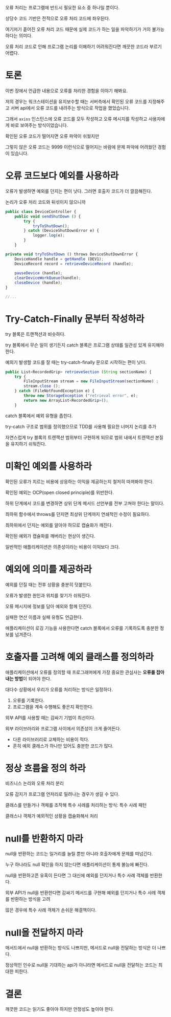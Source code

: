 오류 처리는 프로그램에 반드시 필요한 요소 중 하나일 뿐이다.

상당수 코드 기반은 전적으로 오류 처리 코드에 좌우된다.

여기저기 흩어진 오류 처리 코드 때문에 실제 코드가 하는 일을 파악하기가 거의 불가능하다는 의미다.

오류 처리 코드로 인해 프로그램 논리를 이해하기 어려워진다면 깨끗한 코드라 부르기 어렵다.

# 토론

이번 장에서 언급한 내용으로 오류를 처리한 경험을 이야기 해봐요. 

저의 경우는 워크스테이션을 유지보수할 때는 서버측에서 확인된 오류 코드를 지정해주고 서버 api에서 오류 코드를 내려주는 방식으로 작업을 했었습니다. 

그래서 `axios` 인스턴스에 오류 코드를 모두 작성하고 오류 메시지를 작성하고 사용자에게 바로 보여주는 방식이었습니다. 

확인된 오류 코드가 떨어지면 오류 파악이 쉬웠지만

그렇지 않은 오류 코드는 9999 이런식으로 떨어지는 바람에 문제 파악에 어려웠던 경험이 있습니다. 

# 오류 코드보다 예외를 사용하라

오류가 발생하면 예외를 던지는 편이 낫다. 그러면 호출자 코드가 더 깔끔해진다.

논리가 오류 처리 코드와 뒤섞이지 않으니까

```jsx
public class DeviceController {
	public void sendShutDown () {
		try {
			tryToShutDown();
		} catch (DeviceShutDownError e) {
			logger.log(e);
		}
	}

private void tryToShutDown () throws DeviceShutDownError {
	DeviceHandle handle = getHandle (DEV1);
	DeviceRecord record = retrieveDeviceRecord (handle);
	
	pauseDevice (handle);
	clearDeviceWorkQueue(handle);
	closeDevice (handle);
}

//...
```

# Try-Catch-Finally 문부터 작성하라

try 블록은 트랜잭션과 비슷하다.

try 블록에서 무슨 일이 생기든지 catch 블록은 프로그램 상태를 일관성 있게 유지해야 한다.

예외기 발생할 코드를 잘 때는 try-catch-finally 문으로 시작하는 편이 낫다. 

```jsx
public List<RecordedGrip> retrieveSection (String sectionName) {
	try {
		FileInputStream stream = new FileInputStream(sectionName) ;
		stream.close ();
	} catch (FileNotFoundException e) {
		throw new StorageException ("retrieval error", e);
		return new ArrayList<RecordedGrip>();
	}
```

catch 블록에서 예외 유형을 좁힌다.

try-catch 구조로 범위를 정의했으므로 TDD를 사용해 필요한 너머지 논리를 추가

자연스럽게 try 블록의 트랜잭션 범위부터 구현하게 되므로 범위 내에서 트랜잭션 본질을 유지하기 쉬워진다.

# 미확인 예외를 사용하라

확인된 오류가 치르는 비용에 상응하는 이익을 제공하는지 철저히 따져봐야 한다.

확인된 예외는 OCP(open closed principle)를 위반한다.

하위 단계에서 코드를 변경하면 상위 단계 메서드 선언부를 전부 고쳐야 한다는 말이다. 

최하위 함수에서 throws를 던지면 최상위 단계까지 연쇄적인 수정이 필요하다. 

최하위에서 던지는 예외를 알아야 하므로 캡슐화가 깨진다. 

확인된 예외가 캡슐화를 깨버리는 현상이 생긴다.

일반적인 애플리케이션은 의존성이라는 비용이 이익보다 크다. 

# 예외에 의미를 제공하라

예외를 던질 때는 전후 상황을 충분히 덧붙인다. 

오류가 발생한 원인과 위치를 찾기가 쉬워진다.

오류 메시지에 정보를 담아 예외와 함께 던진다.

실패한 연산 이름과 실패 유형도 언급한다.

애플리케이션이 로깅 기능을 사용한다면 catch 블록에서 오류를 기록하도록 충분한 정보를 넘겨준다.

# 호출자를 고려해 예외 클래스를 정의하라

애플리케이션에서 오류를 정의할 때 프로그래머에게 가장 중요한 관심사는 **오류를 잡아내는 방법**이 되어야 한다. 

대다수 상황에서 우리가 오류를 처리하는 방식은 일정하다. 

1. 오류를 기록한다.
2. 프로그램을 계속 수행해도 좋은지 확인한다. 

외부 API를 사용할 때는 감싸기 기법이 최선이다.

외부 라이브러리와 프로그램 사이에서 의존성이 크게 줄어든다. 

- 다른 라이브러리로 교체하는 비용이 적다.
- 흔히 예외 클래스가 하나만 있어도 충분한 코드가 많다.

# 정상 흐름을 정의 하라

비즈니스 논리와 오류 처리 분리

오류 감지가 프로그램 언저리로 밀려나는 경우가 생길 수 있다.

클래스를 만들거나 객체를 조작해 특수 사례를 처리하는 방식: 특수 사례 패턴

클래스나 객체가 예외적인 상황을 캡슐화해서 처리

# null를 반환하지 마라

null을 반환하는 코드는 일거리를 늘릴 뿐만 아니라 호출자에게 문제를 떠넘긴다.

누구 하나라도 null 확인을 하지 않는다면 애플리케이션이 통제 불능에 빠진다.

null을 반환하고픈 유혹이 든다면 그 대신에 예외를 던지거나 특수 사례 객체를 반환한다.

외부 API가 null을 반환한다면 감싸기 메서드를 구현해 예외를 던지거나 특수 사례 객체를 반환하는 방식을 고려

많은 경우에 특수 사례 객체가 손쉬운 해결책이다.

# null을 전달하지 마라

매서드에서 null을 반환하는 방식도 나쁘지만, 메서드로 null을 전달하는 방식은 더 나쁘다.

정상적인 인수로 null을 기대하는 api가 아니라면 메서드로 null을 전달하는 코드는 최대한 피한다. 

# 결론

깨끗한 코드는 읽기도 좋아야 하지만 안정성도 높아야 한다.
